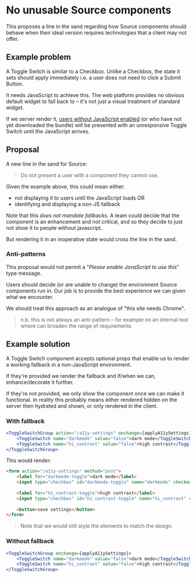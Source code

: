 # No unusable Source components

This proposes a line in the sand regarding how Source components should behave when their ideal version requires technologies that a client may not offer.

## Example problem

A Toggle Switch is similar to a Checkbox. Unlike a Checkbox, the state it sets should apply immediately i.e. a user does not need to click a Submit Button.

It needs JavaScript to achieve this. The web platform provides no obvious default widget to fall back to – it's not just a visual treatment of standard widget.

If we server render it, [users without JavaScript enabled](https://kryogenix.org/code/browser/everyonehasjs.html) (or who have not yet downloaded the bundle) will be presented with an unresponsive Toggle Switch until the JavaScript arrives.

## Proposal

A new line in the sand for Source: 

> Do not present a user with a component they cannot use.

Given the example above, this could mean either:

- not displaying it to users until the JavaScript loads OR
- identifying and displaying a non-JS fallback

Note that this *does not mandate fallbacks*. A team could decide that the component is an enhancement and not critical, and so they decide to just not show it to people without javascript.

But rendering it in an inoperative state would cross the line in the sand. 

### Anti-patterns

This proposal would not permit a "*Please enable JavaScript to use this*" type message.

Users should decide (or are unable to change) the environment Source components run in. Our job is to provide the best experience we can given what we encounter. 

We should treat this approach as an analogue of "this site needs Chrome".

> n.b. this is not always an anti-pattern – for example on an internal tool where can broaden the range of requirements

## Example solution

A Toggle Switch component accepts optional props that enable us to render a working fallback in a non-JavaScript environment. 

If they're provided we render the fallback and if/when we can, enhance/decorate it further.

If they're not provided, we only show the component once we can make it functional. In reality this probably means either rendered hidden on the server then hydrated and shown, or only rendered in the client.


### With fallback
```jsx
<ToggleSwitchGroup action="/a11y-settings" onchange={applyA11ySettings} submitMessage="save settings">
	<ToggleSwitch name="darkmode" value="false">dark mode</ToggleSwitch>
	<ToggleSwitch name="hi_contrast" value="false">high contrast</ToggleSwitch>
</ToggleSwitchGroup>
```
This would render:
```html
<form action="/a11y-settings" method="post">
	<label for="darkmode-toggle">dark mode</label>
	<input type="checkbox" id="darkmode-toggle" name="darkmode" checked="false" />
	
	<label for="hi_contrast-toggle">high contrast</label>
	<input type="checkbox" id="hi_contrast-toggle" name="hi_contrast" checked="false" />
	
	<button>save settings</button>
</form>
```

> Note that we would still style the elements to match the design.

### Without fallback
```jsx
<ToggleSwitchGroup onchange={applyA11ySettings}>
	<ToggleSwitch name="darkmode" value="false">dark mode</ToggleSwitch>
	<ToggleSwitch name="hi_contrast" value="false">high contrast</ToggleSwitch>
</ToggleSwitchGroup>
```
